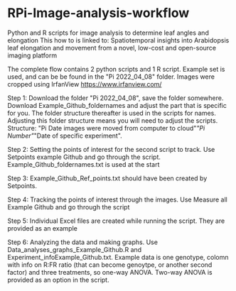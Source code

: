 # RPi-Image-analysis-workflow
Python and R scripts for image analysis to determine leaf angles and elongation
This how to is linked to: Spatiotemporal insights into Arabidopsis leaf elongation and movement from a novel, low-cost and open-source imaging platform

The complete flow contains 2 python scripts and 1 R script. Example set is used, and can be be found in the "Pi 2022_04_08" folder. Images were cropped using IrfanView https://www.irfanview.com/

Step 1: Download the folder "Pi 2022_04_08", save the folder somewhere. Download Example_Github_foldernames and adjust the part that is specific for you. The folder structure thereafter is used in the scripts for names. Adjusting this folder structure means you will need to adjust the scripts. Structure: "Pi Date images were moved from computer to cloud"_"Pi Number"_"Date of specific experiment". 


Step 2: Setting the points of interest for the second script to track. Use Setpoints example Github and go through the script. Example_Github_foldernames.txt is used at the start

Step 3: Example_Github_Ref_points.txt should have been created by Setpoints.

Step 4: Tracking the points of interest through the images. Use Measure all Example Github and go through the script

Step 5: Individual Excel files are created while running the script. They are provided as an example

Step 6: Analyzing the data and making graphs. Use Data_analyses_graphs_Example_Github.R and Experiment_infoExample_Github.txt. 
Example data is one genotype, colomn with info on R:FR ratio (that can become genoytpe, or another second factor) and three treatments, so one-way ANOVA. Two-way ANOVA is provided as an option in the script.
